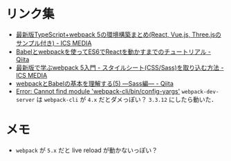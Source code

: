 # リンク集
- [最新版TypeScript+webpack 5の環境構築まとめ(React, Vue.js, Three.jsのサンプル付き) - ICS MEDIA](https://ics.media/entry/16329/)
- [Babelとwebpackを使ってES6でReactを動かすまでのチュートリアル - Qiita](https://qiita.com/akirakudo/items/77c3cd49e2bf39da79dd)
- [最新版で学ぶwebpack 5入門 - スタイルシート(CSS/Sass)を取り込む方法 - ICS MEDIA](https://ics.media/entry/17376/)
- [webpackとBabelの基本を理解する(5) ―Sass編― - Qiita](https://qiita.com/koedamon/items/a5be9456e0591db4d1f4)
- [Error: Cannot find module 'webpack-cli/bin/config-yargs'](https://github.com/webpack/webpack-dev-server/issues/2029)
  `webpack-dev-server` は `webpack-cli` が `4.x` だとダメっぽい？
  `3.3.12` にしたら動いた．

# メモ
- `webpack` が `5.x` だと live reload が動かないっぽい？
